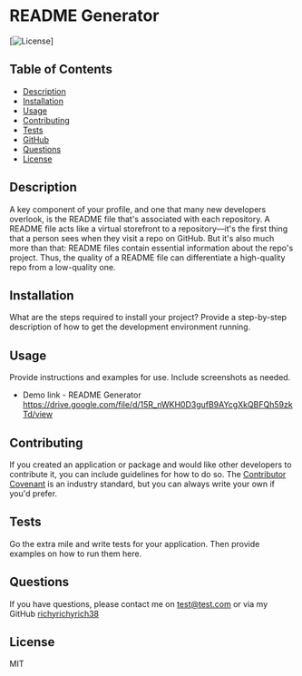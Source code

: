 # README Generator

[![License](https://img.shields.io/badge/License-MIT-blue.svg)]

## Table of Contents

  - [Description](#description)
  - [Installation](#installation)
  - [Usage](#usage)
  - [Contributing](#contributing)
  - [Tests](#tests)
  - [GitHub](#github)
  - [Questions](#questions)
  - [License](#license)

## Description

A key component of your profile, and one that many new developers overlook, is the README file that's associated with each repository. A README file acts like a virtual storefront to a repository—it's the first thing that a person sees when they visit a repo on GitHub. But it's also much more than that: README files contain essential information about the repo's project. Thus, the quality of a README file can differentiate a high-quality repo from a low-quality one.

## Installation 

What are the steps required to install your project? Provide a step-by-step description of how to get the development environment running.

## Usage 

Provide instructions and examples for use. Include screenshots as needed.
- Demo link - README Generator
https://drive.google.com/file/d/15R_nWKH0D3gufB9AYcgXkQBFQh59zkTd/view

## Contributing 

If you created an application or package and would like other developers to contribute it, you can include guidelines for how to do so. The [Contributor Covenant](https://www.contributor-covenant.org/) is an industry standard, but you can always write your own if you'd prefer.

## Tests 

Go the extra mile and write tests for your application. Then provide examples on how to run them here.

## Questions

If you have questions, please contact me on test@test.com or via my GitHub [richyrichyrich38](gitHubURL+richyrichyrich38)

## License 

MIT


